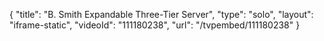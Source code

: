 {
    "title": "B. Smith Expandable Three-Tier Server",
    "type": "solo",
    "layout": "iframe-static",
    "videoId": "111180238",
    "url": "\/tvpembed\/111180238"
}